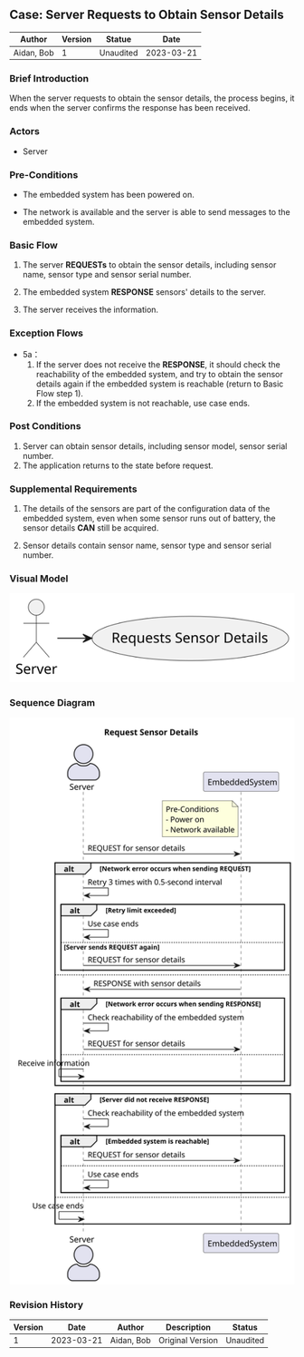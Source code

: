 ## Case: Server Requests to Obtain Sensor Details

| Author     | Version | Statue    | Date       |
| ---------- | ------- | --------- | ---------- |
| Aidan, Bob | 1       | Unaudited | 2023-03-21 |

### Brief Introduction

When the server requests to obtain the sensor details, the process begins, it ends when the server confirms the response has been received. 

### Actors

- Server

### Pre-Conditions

- The embedded system has been powered on.

- The network is available and the server is able to send messages to the embedded system.

### Basic Flow

1. The server **REQUESTs** to obtain the sensor details, including sensor name, sensor type and sensor serial number.

2. The embedded system  **RESPONSE** sensors' details to the server.
2. The server receives the information.

### Exception Flows

- 5a：
  1. If the server does not receive the **RESPONSE**, it should check the reachability of the embedded system, and try to obtain the sensor details again if the embedded system is reachable (return to Basic Flow step 1).
  2. If the embedded system is not reachable, use case ends.

### Post Conditions

1. Server can obtain sensor details, including sensor model, sensor serial number.
2. The application returns to the state before request.

### Supplemental Requirements

1. The details of the sensors are part of the configuration data of the embedded system, even when some sensor runs out of battery, the sensor details **CAN** still be acquired.

2. Sensor details contain sensor name, sensor type and sensor serial number.

### Visual Model

<img src="./Server Requests Sensor Details.svg" style="zoom:150%;" />

### Sequence Diagram

<img src="./RequestSensorDetails.svg" />

### Revision History

| Version | Date       | Author     | Description      | Status    |
| ------- | ---------- | ---------- | ---------------- | --------- |
| 1       | 2023-03-21 | Aidan, Bob | Original Version | Unaudited |
